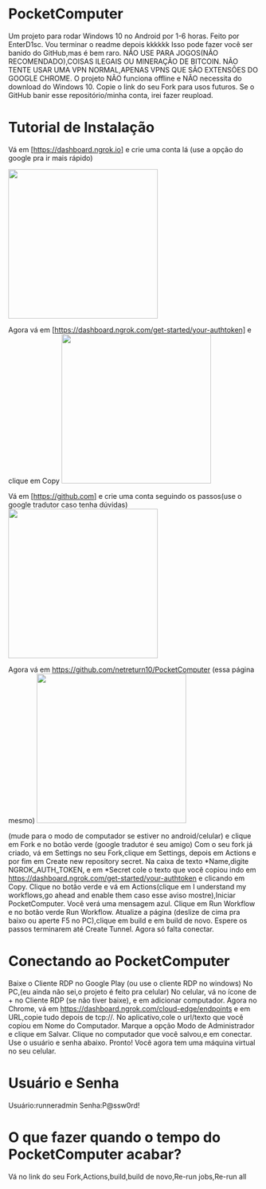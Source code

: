 # PocketComputer
Um projeto para rodar Windows 10 no Android por 1-6 horas.
Feito por EnterD1sc.
Vou terminar o readme depois kkkkkk
Isso pode fazer você ser banido do GitHub,mas é bem raro.
NÃO USE PARA JOGOS(NÃO RECOMENDADO),COISAS ILEGAIS OU MINERAÇÃO DE BITCOIN.
NÃO TENTE USAR UMA VPN NORMAL,APENAS VPNS QUE SÃO EXTENSÕES DO GOOGLE CHROME.
O projeto NÃO funciona offline e NÃO necessita do download do Windows 10.
Copie o link do seu Fork para usos futuros.
Se o GitHub banir esse repositório/minha conta, irei fazer reupload.
# Tutorial de Instalação 
Vá em [https://dashboard.ngrok.io] e crie uma conta lá (use a opção do google pra ir mais rápido)

<img src="https://github.com/netreturn10/PocketComputer/assets/126246176/2fe2a2cc-5794-4170-a290-a21d527c203b" width="300">

Agora vá em [https://dashboard.ngrok.com/get-started/your-authtoken] e clique em Copy
<img src="https://github.com/netreturn10/PocketComputer/assets/126246176/0fe6d5a2-7ad5-4c5b-9a00-7694c831c1b8" width="300">

Vá em [https://github.com] e crie uma conta seguindo os passos(use o google tradutor caso tenha dúvidas)
<img src="https://github.com/netreturn10/PocketComputer/assets/126246176/7179e6fd-fc6b-434b-97e3-6f366456d62d" width="300">

Agora vá em https://github.com/netreturn10/PocketComputer (essa página mesmo)
<img src="https://github.com/netreturn10/PocketComputer/assets/126246176/5955b34a-6762-46f0-8794-fb68cf7236eb" width="300">

(mude para o modo de computador se estiver no android/celular) e clique em Fork e no botão verde (google tradutor é seu amigo)
Com o seu fork já criado, vá em Settings no seu Fork,clique em Settings, depois em Actions e por fim em Create new repository secret.
Na caixa de texto *Name,digite NGROK_AUTH_TOKEN, e em *Secret cole o texto que você copiou indo em https://dashboard.ngrok.com/get-started/your-authtoken e clicando em Copy.
Clique no botão verde e vá em Actions(clique em I understand my workflows,go ahead and enable them caso esse aviso mostre),Iniciar PocketComputer. Você verá uma mensagem azul. Clique em Run Workflow e no botão verde Run Workflow.
Atualize a página (deslize de cima pra baixo ou aperte F5 no PC),clique em build e em build de novo. Espere os passos terminarem até Create Tunnel. Agora só falta conectar.
# Conectando ao PocketComputer
Baixe o Cliente RDP no Google Play (ou use o cliente RDP no windows) No PC,(eu ainda não sei,o projeto é feito pra celular)
No celular, vá no ícone de + no Cliente RDP (se não tiver baixe), e em adicionar computador. Agora no Chrome, vá em https://dashboard.ngrok.com/cloud-edge/endpoints e em URL,copie tudo depois de tcp://. No aplicativo,cole o url/texto que você copiou em Nome do Computador.
Marque a opção Modo de Administrador e clique em Salvar. Clique no computador que você salvou,e em conectar. Use o usuário e senha abaixo. Pronto! Você agora tem uma máquina virtual no seu celular.
# Usuário e Senha 
Usuário:runneradmin
Senha:P@ssw0rd!
# O que fazer quando o tempo do PocketComputer acabar?
Vá no link do seu Fork,Actions,build,build de novo,Re-run jobs,Re-run all
